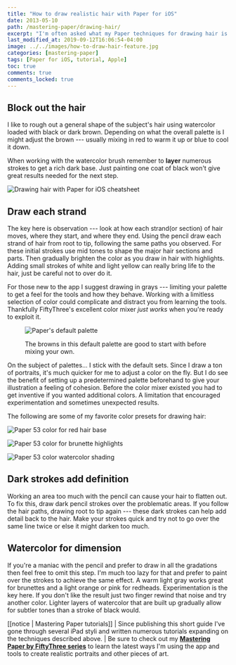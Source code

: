 ```yaml
---
title: "How to draw realistic hair with Paper for iOS"
date: 2013-05-10
path: /mastering-paper/drawing-hair/
excerpt: "I'm often asked what my Paper techniques for drawing hair is. Learn what they are in this short tutorial."
last_modified_at: 2019-09-12T16:06:54-04:00
image: ../../images/how-to-draw-hair-feature.jpg
categories: [mastering-paper]
tags: [Paper for iOS, tutorial, Apple]
toc: true
comments: true
comments_locked: true
---
```


## Block out the hair

I like to rough out a general shape of the subject's hair using watercolor loaded with black or dark brown. Depending on what the overall palette is I might adjust the brown --- usually mixing in red to warm it up or blue to cool it down.

When working with the watercolor brush remember to **layer** numerous strokes to get a rich dark base. Just painting one coat of black won't give great results needed for the next step.

![Drawing hair with Paper for iOS cheatsheet](../../images/drawing-hair-paper-53-cheatsheet.jpg)

## Draw each strand

The key here is observation --- look at how each strand(or section) of hair moves, where they start, and where they end. Using the pencil draw each strand of hair from root to tip, following the same paths you observed. For these initial strokes use mid tones to shape the major hair sections and parts. Then gradually brighten the color as you draw in hair with highlights. Adding small strokes of white and light yellow can really bring life to the hair, just be careful not to over do it.

For those new to the app I suggest drawing in grays --- limiting your palette to get a feel for the tools and how they behave. Working with a limitless selection of color could complicate and distract you from learning the tools. Thankfully FiftyThree's excellent color mixer *just works* when you're ready to exploit it.

<figure>
  <img alt="Paper's default palette" src="../../images/paper-default-hair-palette-600.jpg">
  <figcaption><p>The browns in this default palette are good to start with before mixing your own.</p></figcaption>
</figure>

On the subject of palettes... I stick with the default sets. Since I draw a ton of portraits, it's much quicker for me to adjust a color on the fly. But I do see the benefit of setting up a predetermined palette beforehand to give your illustration a feeling of cohesion. Before the color mixer existed you had to get inventive if you wanted additional colors. A limitation that encouraged experimentation and sometimes unexpected results.

The following are some of my favorite color presets for drawing hair:

![Paper 53 color for red hair base](../../images/paper-53-color-redheads-lg.jpg)

![Paper 53 color for brunette highlights](../../images/paper-53-color-brunettes-highlight-lg.jpg)

![Paper 53 color watercolor shading](../../images/paper-53-color-watercolor-shading-lg.jpg)

## Dark strokes add definition

Working an area too much with the pencil can cause your hair to flatten out. To fix this, draw dark pencil strokes over the problematic areas. If you follow the hair paths, drawing root to tip again --- these dark strokes can help add detail back to the hair. Make your strokes quick and try not to go over the same line twice or else it might darken too much.

## Watercolor for dimension

If you're a maniac with the pencil and prefer to draw in all the gradations then feel free to omit this step. I'm much too lazy for that and prefer to paint over the strokes to achieve the same effect. A warm light gray works great for brunettes and a light orange or pink for redheads. Experimentation is the key here. If you don't like the result just two finger rewind that noise and try another color. Lighter layers of watercolor that are built up gradually allow for subtler tones than a stroke of black would.

[[notice | Mastering Paper tutorials]]
| Since publishing this short guide I've gone through several iPad styli and written numerous tutorials expanding on the techniques described above. | Be sure to check out my [**Mastering Paper by FiftyThree series**](/mastering-paper/) to learn the latest ways I'm using the app and tools to create realistic portraits and other pieces of art. 
